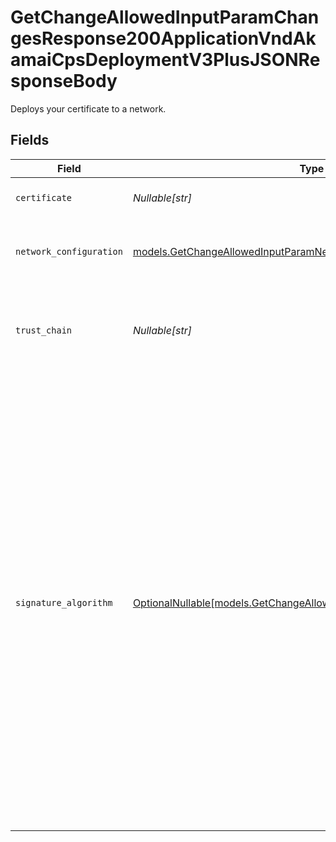 # GetChangeAllowedInputParamChangesResponse200ApplicationVndAkamaiCpsDeploymentV3PlusJSONResponseBody

Deploys your certificate to a network.


## Fields

| Field                                                                                                                                                                                                                                                                                                                                           | Type                                                                                                                                                                                                                                                                                                                                            | Required                                                                                                                                                                                                                                                                                                                                        | Description                                                                                                                                                                                                                                                                                                                                     |
| ----------------------------------------------------------------------------------------------------------------------------------------------------------------------------------------------------------------------------------------------------------------------------------------------------------------------------------------------- | ----------------------------------------------------------------------------------------------------------------------------------------------------------------------------------------------------------------------------------------------------------------------------------------------------------------------------------------------- | ----------------------------------------------------------------------------------------------------------------------------------------------------------------------------------------------------------------------------------------------------------------------------------------------------------------------------------------------- | ----------------------------------------------------------------------------------------------------------------------------------------------------------------------------------------------------------------------------------------------------------------------------------------------------------------------------------------------- |
| `certificate`                                                                                                                                                                                                                                                                                                                                   | *Nullable[str]*                                                                                                                                                                                                                                                                                                                                 | :heavy_check_mark:                                                                                                                                                                                                                                                                                                                              | The certificate text.                                                                                                                                                                                                                                                                                                                           |
| `network_configuration`                                                                                                                                                                                                                                                                                                                         | [models.GetChangeAllowedInputParamNetworkConfiguration](../models/getchangeallowedinputparamnetworkconfiguration.md)                                                                                                                                                                                                                            | :heavy_check_mark:                                                                                                                                                                                                                                                                                                                              | Information about how you want to deploy your certificate.                                                                                                                                                                                                                                                                                      |
| `trust_chain`                                                                                                                                                                                                                                                                                                                                   | *Nullable[str]*                                                                                                                                                                                                                                                                                                                                 | :heavy_check_mark:                                                                                                                                                                                                                                                                                                                              | The trust chain text. You may have any number of trust chains.                                                                                                                                                                                                                                                                                  |
| `signature_algorithm`                                                                                                                                                                                                                                                                                                                           | [OptionalNullable[models.GetChangeAllowedInputParamSignatureAlgorithm]](../models/getchangeallowedinputparamsignaturealgorithm.md)                                                                                                                                                                                                              | :heavy_minus_sign:                                                                                                                                                                                                                                                                                                                              | Identifies the SHA (Secure Hash Algorithm) function. The NSA (National Security Agency) designed this function to produce a hash of certificate contents, which is used in a digital signature. This is either `SHA-1` for a 160-bit (20-byte) hash or `SHA-256` for a 256-bit (32-byte) hash. To ensure a secure hash function, use `SHA-256`. |